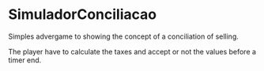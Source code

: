 # SimuladorConciliacao

Simples advergame to showing the concept of a conciliation of selling.

The player have to calculate the taxes and accept or not the values before a timer end.
